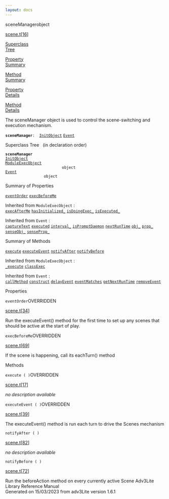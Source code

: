 ```yaml
---
layout: docs
---
```

<span class="title">sceneManager</span><span class="type">object</span>

[scene.t](../file/scene.t.html)\[[16](../source/scene.t.html#16)\]

[Superclass  
Tree](#_SuperClassTree_)

[Property  
Summary](#_PropSummary_)

[Method  
Summary](#_MethodSummary_)

[Property  
Details](#_Properties_)

[Method  
Details](#_Methods_)



The sceneManager object is used to control the scene-switching and
execution mechanism.

**`sceneManager`**` :   `[`InitObject`](../object/InitObject.html) [`Event`](../object/Event.html)



<span id="_SuperClassTree_"></span>



<span class="hdln">Superclass Tree</span>   (in declaration order)



**`sceneManager`**  
[`InitObject`](../object/InitObject.html)  
[`ModuleExecObject`](../object/ModuleExecObject.html)  
`                         object`  
[`Event`](../object/Event.html)  
`                 object`  
<span id="_PropSummary_"></span>



<span class="hdln">Summary of Properties</span>  



[`eventOrder`](#eventOrder) [`execBeforeMe`](#execBeforeMe)



Inherited from `ModuleExecObject` :  
[`execAfterMe`](../object/ModuleExecObject.html#execAfterMe) [`hasInitialized_`](../object/ModuleExecObject.html#hasInitialized_) [`isDoingExec_`](../object/ModuleExecObject.html#isDoingExec_) [`isExecuted_`](../object/ModuleExecObject.html#isExecuted_)

Inherited from `Event` :  
[`captureText`](../object/Event.html#captureText) [`executed`](../object/Event.html#executed) [`interval_`](../object/Event.html#interval_) [`isPromptDaemon`](../object/Event.html#isPromptDaemon) [`nextRunTime`](../object/Event.html#nextRunTime) [`obj_`](../object/Event.html#obj_) [`prop_`](../object/Event.html#prop_) [`senseObj_`](../object/Event.html#senseObj_) [`senseProp_`](../object/Event.html#senseProp_)

<span id="_MethodSummary_"></span>



<span class="hdln">Summary of Methods</span>  



[`execute`](#execute) [`executeEvent`](#executeEvent) [`notifyAfter`](#notifyAfter) [`notifyBefore`](#notifyBefore)



Inherited from `ModuleExecObject` :  
[`_execute`](../object/ModuleExecObject.html#_execute) [`classExec`](../object/ModuleExecObject.html#classExec)

Inherited from `Event` :  
[`callMethod`](../object/Event.html#callMethod) [`construct`](../object/Event.html#construct) [`delayEvent`](../object/Event.html#delayEvent) [`eventMatches`](../object/Event.html#eventMatches) [`getNextRunTime`](../object/Event.html#getNextRunTime) [`removeEvent`](../object/Event.html#removeEvent)

<span id="_Properties_"></span>



<span class="hdln">Properties</span>  



<span id="eventOrder"></span>

`eventOrder`<span class="rem">OVERRIDDEN</span>

[scene.t](../file/scene.t.html)\[[34](../source/scene.t.html#34)\]



Run the executeEvent() method for the first time to set up any scenes
that should be active at the start of play.



<span id="execBeforeMe"></span>

`execBeforeMe`<span class="rem">OVERRIDDEN</span>

[scene.t](../file/scene.t.html)\[[69](../source/scene.t.html#69)\]



If the scene is happening, call its eachTurn() method



<span id="_Methods_"></span>



<span class="hdln">Methods</span>  



<span id="execute"></span>

`execute ( )`<span class="rem">OVERRIDDEN</span>

[scene.t](../file/scene.t.html)\[[17](../source/scene.t.html#17)\]



*no description available*



<span id="executeEvent"></span>

`executeEvent ( )`<span class="rem">OVERRIDDEN</span>

[scene.t](../file/scene.t.html)\[[39](../source/scene.t.html#39)\]



The executeEvent() method is run each turn to drive the Scenes mechanism



<span id="notifyAfter"></span>

`notifyAfter ( )`

[scene.t](../file/scene.t.html)\[[82](../source/scene.t.html#82)\]



*no description available*



<span id="notifyBefore"></span>

`notifyBefore ( )`

[scene.t](../file/scene.t.html)\[[72](../source/scene.t.html#72)\]



Run the beforeAction method on every currently active Scene
Adv3Lite Library Reference Manual  
Generated on 15/03/2023 from adv3Lite version 1.6.1


